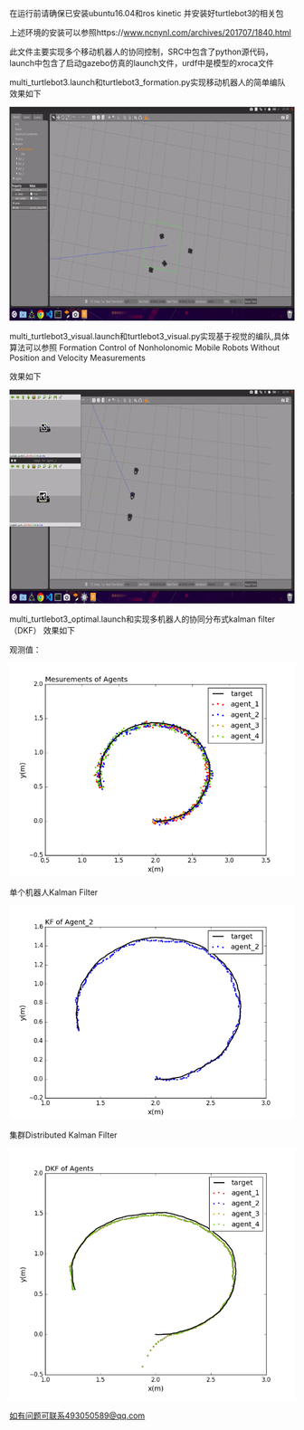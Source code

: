 在运行前请确保已安装ubuntu16.04和ros kinetic 并安装好turtlebot3的相关包

上述环境的安装可以参照https://www.ncnynl.com/archives/201707/1840.html

此文件主要实现多个移动机器人的协同控制，SRC中包含了python源代码，launch中包含了启动gazebo仿真的launch文件，urdf中是模型的xroca文件

multi_turtlebot3.launch和turtlebot3_formation.py实现移动机器人的简单编队
效果如下

![image](https://github.com/zyq321/multi-agents-formulation/blob/master/gif/formation_res.gif)

multi_turtlebot3_visual.launch和turtlebot3_visual.py实现基于视觉的编队,具体算法可以参照
Formation Control of Nonholonomic Mobile Robots Without Position and Velocity Measurements

效果如下

![image](https://github.com/zyq321/multi-agents-formulation/blob/master/gif/visual_fomation.gif)

multi_turtlebot3_optimal.launch和实现多机器人的协同分布式kalman filter（DKF）
效果如下

观测值：

![image](https://github.com/zyq321/multi-agents-formulation/blob/master/gif/measurement.png)

单个机器人Kalman Filter

![image](https://github.com/zyq321/multi-agents-formulation/blob/master/gif/KF.png)

集群Distributed Kalman Filter

![image](https://github.com/zyq321/multi-agents-formulation/blob/master/gif/DKF.png)



如有问题可联系493050589@qq.com
